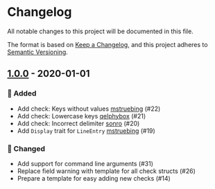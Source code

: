 # Changelog
All notable changes to this project will be documented in this file.

The format is based on [Keep a Changelog](https://keepachangelog.com/en/1.0.0/),
and this project adheres to [Semantic Versioning](https://semver.org/spec/v2.0.0.html).

## [1.0.0] - 2020-01-01
### 🚀 Added
- Add check: Keys without values [mstruebing](https://github.com/mstruebing) (#22)
- Add check: Lowercase keys [qelphybox](https://github.com/qelphybox) (#21)
- Add check: Incorrect delimiter [sonro](https://github.com/sonro) (#20)
- Add `Display` trait for `LineEntry` [mstruebing](https://github.com/mstruebing) (#19)

### 🔧 Changed
- Add support for command line arguments (#31)
- Replace field warning with template for all check structs (#26)
- Prepare a template for easy adding new checks (#14)

[1.0.0]: https://github.com/mgrachev/dotenv-linter/releases/tag/v1.0.0
